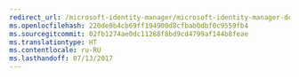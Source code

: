 ```yaml
---
redirect_url: /microsoft-identity-manager/microsoft-identity-manager-deploy
ms.openlocfilehash: 220de0b4cb69ff194900d8cfbab0dbf0c9559fb4
ms.sourcegitcommit: 02fb1274ae0dc11288f8bd9cd4799af144b8feae
ms.translationtype: HT
ms.contentlocale: ru-RU
ms.lasthandoff: 07/13/2017
---
```

